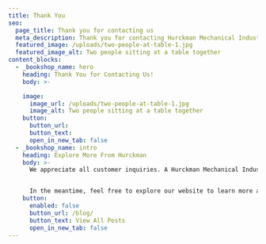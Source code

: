 ```yaml
---
title: Thank You
seo:
  page_title: Thank you for contacting us
  meta_description: Thank you for contacting Hurckman Mechanical Industries, Inc.! We appreciate your inquiry and will get back to you soon. Explore our website for more information.
  featured_image: /uploads/two-people-at-table-1.jpg
  featured_image_alt: Two people sitting at a table together
content_blocks:
  - _bookshop_name: hero
    heading: Thank You for Contacting Us!
    body: >-

    image:
      image_url: /uploads/two-people-at-table-1.jpg
      image_alt: Two people sitting at a table together
    button:
      button_url:
      button_text:
      open_in_new_tab: false
  - _bookshop_name: intro
    heading: Explore More From Hurckman
    body: >-
      We appreciate all customer inquiries. A Hurckman Mechanical Industries team member will respond shortly.


      In the meantime, feel free to explore our website to learn more about [our company](/our-company/), [our services](/our-services/) and [our careers](/our-careers/).
    button:
      enabled: false
      button_url: /blog/
      button_text: View All Posts
      open_in_new_tab: false
---
```

